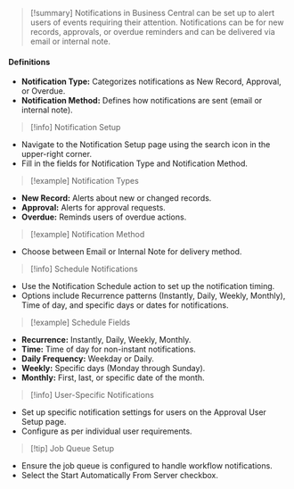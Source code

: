 > [!summary]
> Notifications in Business Central can be set up to alert users of events requiring their attention. Notifications can be for new records, approvals, or overdue reminders and can be delivered via email or internal note.

#### Definitions
- **Notification Type:** Categorizes notifications as New Record, Approval, or Overdue.
- **Notification Method:** Defines how notifications are sent (email or internal note).

> [!info] Notification Setup
- Navigate to the Notification Setup page using the search icon in the upper-right corner.
- Fill in the fields for Notification Type and Notification Method.

> [!example] Notification Types
- **New Record:** Alerts about new or changed records.
- **Approval:** Alerts for approval requests.
- **Overdue:** Reminds users of overdue actions.

> [!example] Notification Method
- Choose between Email or Internal Note for delivery method.

> [!info] Schedule Notifications
- Use the Notification Schedule action to set up the notification timing.
- Options include Recurrence patterns (Instantly, Daily, Weekly, Monthly), Time of day, and specific days or dates for notifications.

> [!example] Schedule Fields
- **Recurrence:** Instantly, Daily, Weekly, Monthly.
- **Time:** Time of day for non-instant notifications.
- **Daily Frequency:** Weekday or Daily.
- **Weekly:** Specific days (Monday through Sunday).
- **Monthly:** First, last, or specific date of the month.

> [!info] User-Specific Notifications
- Set up specific notification settings for users on the Approval User Setup page.
- Configure as per individual user requirements.

> [!tip] Job Queue Setup
- Ensure the job queue is configured to handle workflow notifications.
- Select the Start Automatically From Server checkbox.